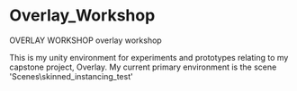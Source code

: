 # Overlay_Workshop
OVERLAY WORKSHOP
overlay workshop

This is my unity environment for experiments and prototypes relating to my capstone project, Overlay.
My current primary environment is the scene 'Scenes\skinned_instancing_test'
